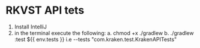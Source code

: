 # RKVST API tets

1. Install IntelliJ
2. in the terminal execute the following:
    a. chmod +x ./gradlew
    b. ./gradlew :test ${{ env.tests }}
        i.e --tests "com.kraken.test.KrakenAPITests"
